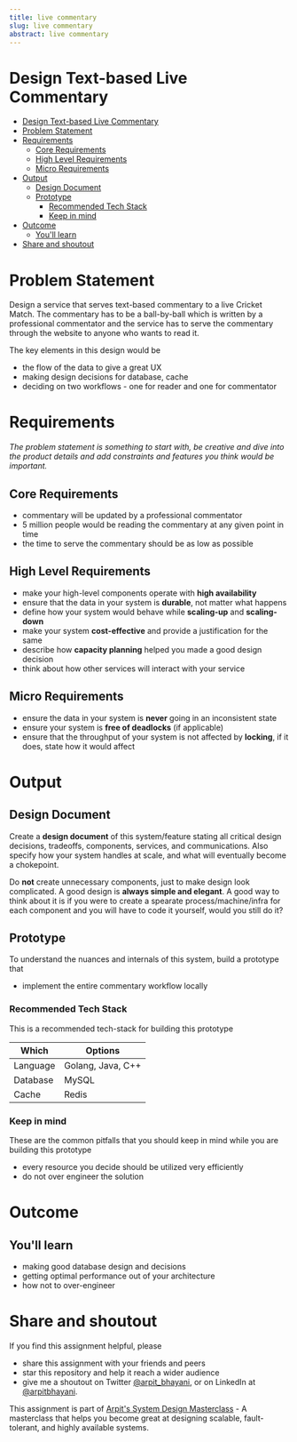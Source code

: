 ```yaml
---
title: live commentary 
slug: live commentary 
abstract: live commentary 
---
```


 Design Text-based Live Commentary
===

<!--ts-->
* [Design Text-based Live Commentary](#design-text-based-live-commentary)
* [Problem Statement](#problem-statement)
* [Requirements](#requirements)
   * [Core Requirements](#core-requirements)
   * [High Level Requirements](#high-level-requirements)
   * [Micro Requirements](#micro-requirements)
* [Output](#output)
   * [Design Document](#design-document)
   * [Prototype](#prototype)
      * [Recommended Tech Stack](#recommended-tech-stack)
      * [Keep in mind](#keep-in-mind)
* [Outcome](#outcome)
   * [You'll learn](#youll-learn)
* [Share and shoutout](#share-and-shoutout)
<!--te-->

# Problem Statement

Design a service that serves text-based commentary to a live Cricket Match. The commentary has to be a ball-by-ball which is written by a professional commentator and the service has to serve the commentary through the website to anyone who wants to read it.

The key elements in this design would be

 - the flow of the data to give a great UX
 - making design decisions for database, cache
 - deciding on two workflows - one for reader and one for commentator

# Requirements

<!--rs-->
*The problem statement is something to start with, be creative and dive into the product details and add constraints and features you think would be important.*
<!--re-->

## Core Requirements

 - commentary will be updated by a professional commentator
 - 5 million people would be reading the commentary at any given point in time
 - the time to serve the commentary should be as low as possible

##  High Level Requirements
<!--hs-->
- make your high-level components operate with **high availability**
 - ensure that the data in your system is **durable**, not matter what happens
 - define how your system would behave while **scaling-up** and **scaling-down**
 - make your system **cost-effective** and provide a justification for the same
 - describe how **capacity planning** helped you made a good design decision 
 - think about how other services will interact with your service
<!--he-->

##  Micro Requirements
<!--ms-->
- ensure the data in your system is **never** going in an inconsistent state
 - ensure your system is **free of deadlocks** (if applicable)
 - ensure that the throughput of your system is not affected by **locking**, if it does, state how it would affect
<!--me-->

# Output

## Design Document
<!--ds-->
Create a **design document** of this system/feature stating all critical design decisions, tradeoffs, components, services, and communications. Also specify how your system handles at scale, and what will eventually become a chokepoint.

Do **not** create unnecessary components, just to make design look complicated. A good design is **always simple and elegant**. A good way to think about it is if you were to create a spearate process/machine/infra for each component and you will have to code it yourself, would you still do it?
<!--de-->

## Prototype

To understand the nuances and internals of this system, build a prototype that

- implement the entire commentary workflow locally

###  Recommended Tech Stack

This is a recommended tech-stack for building this prototype

|Which|Options|
|-----|-----|
|Language|Golang, Java, C++|
|Database|MySQL|
|Cache|Redis|

###  Keep in mind

These are the common pitfalls that you should keep in mind while you are building this prototype

- every resource you decide should be utilized very efficiently
- do not over engineer the solution

# Outcome

##  You'll learn

- making good database design and decisions
- getting optimal performance out of your architecture
- how not to over-engineer

<!--fs-->
#  Share and shoutout

If you find this assignment helpful, please
 - share this assignment with your friends and peers
 - star this repository and help it reach a wider audience
 - give me a shoutout on Twitter [@arpit_bhayani](https://twitter.com/@arpit_bhayani), or on LinkedIn at [@arpitbhayani](https://www.linkedin.com/in/arpitbhayani/).

This assignment is part of [Arpit's System Design Masterclass](https://arpitbhayani.me/masterclass) - A masterclass that helps you become great at designing scalable, fault-tolerant, and highly available systems.
<!--fe-->
